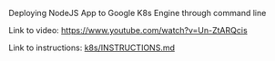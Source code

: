 Deploying NodeJS App to Google K8s Engine through command line

Link to video: https://www.youtube.com/watch?v=Un-ZtARQcis

Link to instructions: [k8s/INSTRUCTIONS.md](INSTRUCTIONS.md)

